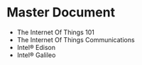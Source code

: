 Master Document
==

- The Internet Of Things 101
- The Internet Of Things Communications
- Intel® Edison
- Intel® Galileo


